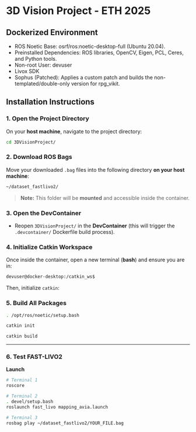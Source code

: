 # 3D Vision Project - ETH 2025

## Dockerized Environment
- ROS Noetic Base: osrf/ros:noetic-desktop-full (Ubuntu 20.04).
- Preinstalled Dependencies: ROS libraries, OpenCV, Eigen, PCL, Ceres, and Python tools.
- Non-root User: devuser
- Livox SDK
- Sophus (Patched): Applies a custom patch and builds the non-templated/double-only version for rpg_vikit.

## Installation Instructions

### 1. Open the Project Directory
On your **host machine**, navigate to the project directory:

```bash
cd 3DVisionProject/
```

### 2. Download ROS Bags
Move your downloaded `.bag` files into the following directory **on your host machine**:

```bash
~/dataset_fastlivo2/
```

> **Note:** This folder will be **mounted** and accessible inside the container.

### 3. Open the DevContainer
- Reopen `3DVisionProject/` in the **DevContainer** (this will trigger the `.devcontainer/` Dockerfile build process).

### 4. Initialize Catkin Workspace
Once inside the container, open a new terminal (**bash**) and ensure you are in:

```bash
devuser@docker-desktop:/catkin_ws$
```

Then, initialize `catkin`:


### 5. Build All Packages
```bash
. /opt/ros/noetic/setup.bash
```

```bash
catkin init
```

```bash
catkin build
```

---

### 6. Test **FAST-LIVO2** 

**Launch**
```bash
# Terminal 1
roscore

# Terminal 2
. devel/setup.bash
roslaunch fast_livo mapping_avia.launch

# Terminal 3
rosbag play ~/dataset_fastlivo2/YOUR_FILE.bag
```

